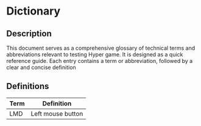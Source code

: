 # Dictionary

## Description
This document serves as a comprehensive glossary of technical terms and abbreviations relevant to testing Hyper game. It is designed as a quick reference guide. Each entry contains a term or abbreviation, followed by a clear and concise definition

## Definitions
| Term | Definition |
| -------- | -------- |
| LMD | Left mouse button |